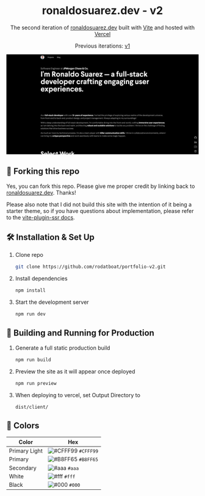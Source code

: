 <h1 align="center">
  ronaldosuarez.dev - v2
</h1>
<p align="center">
  The second iteration of <a href="https://ronaldosuarez.dev" target="_blank">ronaldosuarez.dev</a> built with <a href="https://vitejs.dev/" target="_blank">Vite</a> and hosted with <a href="https://vercel.com/" target="_blank">Vercel</a>
</p>
<p align="center">
  Previous iterations:
  <a href="https://github.com/rodatboat/portfolio-v1" target="_blank">v1</a>
</p>

![demo](https://raw.githubusercontent.com/rodatboat/portfolio-v2/master/demo.png)

## 🚨 Forking this repo

Yes, you can fork this repo. Please give me proper credit by linking back to [ronaldosuarez.dev](https://ronaldosuarez.dev). Thanks!

Please also note that I did not build this site with the intention of it being a starter theme, so if you have questions about implementation, please refer to the [vite-plugin-ssr docs](https://vite-plugin-ssr.com).


## 🛠 Installation & Set Up

1. Clone repo

   ```sh
   git clone https://github.com/rodatboat/portfolio-v2.git
   ```

2. Install dependencies

   ```sh
   npm install
   ```

3. Start the development server

   ```sh
   npm run dev
   ```

## 🚀 Building and Running for Production

1. Generate a full static production build

   ```sh
   npm run build
   ```

2. Preview the site as it will appear once deployed

   ```sh
   npm run preview
   ```

3. When deploying to vercel, set Output Directory to

   ```
   dist/client/
   ```

## 🎨 Colors

| Color          | Hex                                                                |
| -------------- | ------------------------------------------------------------------ |
| Primary Light           | ![#CFFF99](https://via.placeholder.com/10/CFFF99?text=+) `#CFFF99` |
| Primary     | ![#B8FF65](https://via.placeholder.com/10/B8FF65?text=+) `#B8FF65` |
| Secondary  | ![#aaa](https://via.placeholder.com/10/aaa?text=+) `#aaa` |
| White  | ![#fff](https://via.placeholder.com/10/fff?text=+) `#fff` |
| Black  | ![#000](https://via.placeholder.com/10/000?text=+) `#000` |
